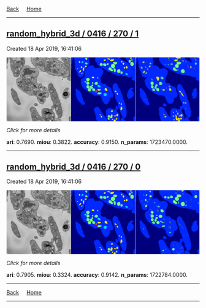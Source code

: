 
[Back](..)&nbsp;&nbsp;&nbsp;&nbsp;&nbsp;[Home](https://leapmanlab.github.io/snapshots)

---

<div class="summary"><a href="1"><h2>random_hybrid_3d / 0416 / 270 / 1</h2></a><p>Created 18 Apr 2019, 16:41:06
</p><a href="1"><img src="1/media/summary.png" align="center"></a><p>
<i>Click for more details</i>
</p></div>

**ari**: 0.7690. **miou**: 0.3822. **accuracy**: 0.9150. **n_params**: 1723470.0000. 

---

<div class="summary"><a href="0"><h2>random_hybrid_3d / 0416 / 270 / 0</h2></a><p>Created 18 Apr 2019, 16:41:06
</p><a href="0"><img src="0/media/summary.png" align="center"></a><p>
<i>Click for more details</i>
</p></div>

**ari**: 0.7905. **miou**: 0.3324. **accuracy**: 0.9142. **n_params**: 1722784.0000. 

---

[Back](..)&nbsp;&nbsp;&nbsp;&nbsp;&nbsp;[Home](https://leapmanlab.github.io/snapshots)

---